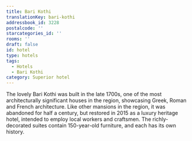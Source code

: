 ```yaml
---
title: Bari Kothi
translationKey: bari-kothi
addressbook_id: 3228
postalcode: ''
starcategories_id: ''
rooms: ''
draft: false
id: hotel
type: hotels
tags:
  - Hotels
  - Bari Kothi
category: Superior hotel
---
```

The lovely Bari Kothi was built in the late 1700s, one of the most architecturally significant houses in the region, showcasing Greek, Roman and French architecture. Like other mansions in the region, it was abandoned for half a century, but restored in 2015 as a luxury heritage hotel, intended to employ local workers and craftsmen. The richly-decorated suites contain 150-year-old furniture, and each has its own history.